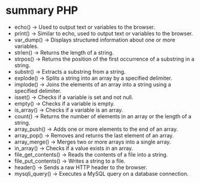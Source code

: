 # summary PHP

- echo() → Used to output text or variables to the browser.
- print() → Similar to echo, used to output text or variables to the browser.
- var_dump() → Displays structured information about one or more variables.
- strlen() → Returns the length of a string.
- strpos() → Returns the position of the first occurrence of a substring in a string.
- substr() → Extracts a substring from a string.
- explode() → Splits a string into an array by a specified delimiter.
- implode() → Joins the elements of an array into a string using a specified delimiter.
- isset() → Checks if a variable is set and not null.
- empty() → Checks if a variable is empty.
- is_array() → Checks if a variable is an array.
- count() → Returns the number of elements in an array or the length of a string.
- array_push() → Adds one or more elements to the end of an array.
- array_pop() → Removes and returns the last element of an array.
- array_merge() → Merges two or more arrays into a single array.
- in_array() → Checks if a value exists in an array.
- file_get_contents() → Reads the contents of a file into a string.
- file_put_contents() → Writes a string to a file.
- header() → Sends a raw HTTP header to the browser.
- mysqli_query() → Executes a MySQL query on a database connection.

